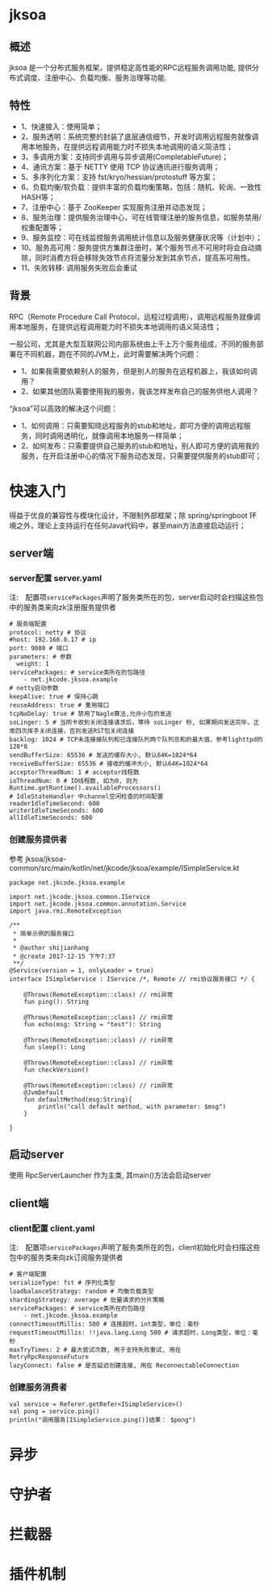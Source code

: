 # jksoa

## 概述
jksoa 是一个分布式服务框架，提供稳定高性能的RPC远程服务调用功能, 提供分布式调度、注册中心、负载均衡、服务治理等功能.

## 特性

- 1、快速接入：使用简单；
- 2、服务透明：系统完整的封装了底层通信细节，开发时调用远程服务就像调用本地服务，在提供远程调用能力时不损失本地调用的语义简洁性；
- 3、多调用方案：支持同步调用与异步调用(CompletableFuture)；
- 4、通讯方案：基于 NETTY 使用 TCP 协议通讯进行服务调用；
- 5、多序列化方案：支持 fst/kryo/hessian/protostuff  等方案；
- 6、负载均衡/软负载：提供丰富的负载均衡策略，包括：随机、轮询、一致性HASH等；
- 7、注册中心：基于 ZooKeeper 实现服务注册并动态发现；
- 8、服务治理：提供服务治理中心，可在线管理注册的服务信息，如服务禁用/权重配置等；
- 9、服务监控：可在线监控服务调用统计信息以及服务健康状况等（计划中）；
- 10、服务高可用：服务提供方集群注册时，某个服务节点不可用时将会自动摘除，同时消费方将会移除失效节点将流量分发到其余节点，提高系可用性。
- 11、失败转移: 调用服务失败后会重试


## 背景

RPC（Remote Procedure Call Protocol，远程过程调用），调用远程服务就像调用本地服务，在提供远程调用能力时不损失本地调用的语义简洁性；

一般公司，尤其是大型互联网公司内部系统由上千上万个服务组成，不同的服务部署在不同机器，跑在不同的JVM上，此时需要解决两个问题：
- 1、如果我需要依赖别人的服务，但是别人的服务在远程机器上，我该如何调用？
- 2、如果其他团队需要使用我的服务，我该怎样发布自己的服务供他人调用？

“jksoa”可以高效的解决这个问题：
- 1、如何调用：只需要知晓远程服务的stub和地址，即可方便的调用远程服务，同时调用透明化，就像调用本地服务一样简单；
- 2、如何发布：只需要提供自己服务的stub和地址，别人即可方便的调用我的服务，在开启注册中心的情况下服务动态发现，只需要提供服务的stub即可；



# 快速入门
 
得益于优良的兼容性与模块化设计，不限制外部框架；除 spring/springboot 环境之外，理论上支持运行在任何Java代码中，甚至main方法直接启动运行；

## server端

### server配置 server.yaml

注:　配置项`servicePackages`声明了服务类所在的包，server启动时会扫描这些包中的服务类来向zk注册服务提供者

```
# 服务端配置
protocol: netty # 协议
#host: 192.168.0.17 # ip
port: 9080 # 端口
parameters: # 参数
  weight: 1
servicePackages: # service类所在的包路径
    - net.jkcode.jksoa.example
# netty启动参数
keepAlive: true # 保持心跳
reuseAddress: true # 重用端口
tcpNoDelay: true # 禁用了Nagle算法,允许小包的发送
soLinger: 5 # 当网卡收到关闭连接请求后，等待 soLinger 秒, 如果期间发送完毕，正常四次挥手关闭连接，否则发送RST包关闭连接
backlog: 1024 # TCP未连接接队列和已连接队列两个队列总和的最大值，参考lighttpd的128*8
sendBufferSize: 65536 # 发送的缓存大小, 默认64K=1024*64
receiveBufferSize: 65536 # 接收的缓冲大小, 默认64K=1024*64
acceptorThreadNum: 1 # acceptor线程数
ioThreadNum: 0 # IO线程数, 如为0, 则为Runtime.getRuntime().availableProcessors()
# IdleStateHandler 中channel空闲检查的时间配置
readerIdleTimeSecond: 600
writerIdleTimeSeconds: 600
allIdleTimeSeconds: 600
```

### 创建服务提供者

参考 jksoa/jksoa-common/src/main/kotlin/net/jkcode/jksoa/example/ISimpleService.kt

```
package net.jkcode.jksoa.example

import net.jkcode.jksoa.common.IService
import net.jkcode.jksoa.common.annotation.Service
import java.rmi.RemoteException

/**
 * 简单示例的服务接口
 *
 * @author shijianhang
 * @create 2017-12-15 下午7:37
 **/
@Service(version = 1, onlyLeader = true)
interface ISimpleService : IService /*, Remote // rmi协议服务接口 */ {

    @Throws(RemoteException::class) // rmi异常
    fun ping(): String

    @Throws(RemoteException::class) // rmi异常
    fun echo(msg: String = "test"): String

    @Throws(RemoteException::class) // rim异常
    fun sleep(): Long

    @Throws(RemoteException::class) // rim异常
    fun checkVersion()

    @Throws(RemoteException::class) // rim异常
    @JvmDefault
    fun defaultMethod(msg:String){
        println("call default method, with parameter: $msg")
    }

}
```

## 启动server

使用 RpcServerLauncher 作为主类, 其main()方法会启动server

## client端

### client配置 client.yaml

注:　配置项`servicePackages`声明了服务类所在的包，client初始化时会扫描这些包中的服务类来向zk订阅服务提供者

```
# 客户端配置
serializeType: fst # 序列化类型
loadbalanceStrategy: random # 均衡负载类型
shardingStrategy: average # 批量请求的分片策略
servicePackages: # service类所在的包路径
    - net.jkcode.jksoa.example
connectTimeoutMillis: 500 # 连接超时，int类型，单位：毫秒
requestTimeoutMillis: !!java.lang.Long 500 # 请求超时，Long类型，单位：毫秒
maxTryTimes: 2 # 最大尝试次数, 用于支持失败重试, 用在 RetryRpcResponseFuture
lazyConnect: false # 是否延迟创建连接, 用在 ReconnectableConnection
```

### 创建服务消费者

```
val service = Referer.getRefer<ISimpleService>()
val pong = service.ping()
println("调用服务[ISimpleService.ping()]结果： $pong")
```

# 异步


# 守护者

# 拦截器


# 插件机制
